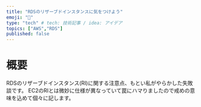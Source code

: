 ```yaml
---
title: "RDSのリザーブドインスタンスに気をつけよう"
emoji: "🐁"
type: "tech" # tech: 技術記事 / idea: アイデア
topics: ["AWS","RDS"]
published: false
---
```

# 概要
RDSのリザーブドインスタンス(RI)に関する注意点、もとい私がやらかした失敗談です。
EC2のRIとは微妙に仕様が異なっていて罠にハマりましたので戒めの意味を込めて個々に記します。
